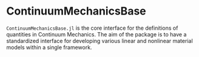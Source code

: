 # ContinuumMechanicsBase

`ContinuumMechanicsBase.jl` is the core interface for the definitions of quantities in Continuum Mechanics. The aim of the package is to have a standardized interface for developing various linear and nonlinear material models within a single framework.
